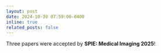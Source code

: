 ```yaml
---
layout: post
date: 2024-10-30 07:59:00-0400
inline: true
related_posts: false
---
```


Three papers were accepted by **SPIE: Medical Imaging 2025**! 
